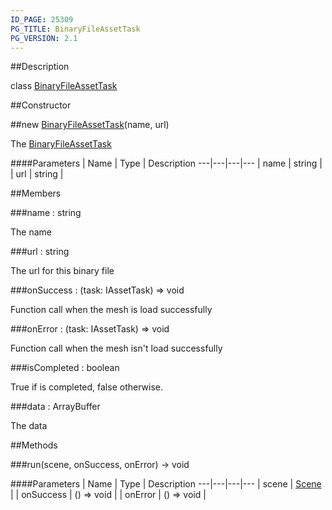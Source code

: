 ```yaml
---
ID_PAGE: 25309
PG_TITLE: BinaryFileAssetTask
PG_VERSION: 2.1
---
```

##Description

class [BinaryFileAssetTask](/classes/2.2-alpha/BinaryFileAssetTask)



##Constructor

##new [BinaryFileAssetTask](/classes/2.2-alpha/BinaryFileAssetTask)(name, url)

The [BinaryFileAssetTask](/classes/2.2-alpha/BinaryFileAssetTask)

####Parameters
 | Name | Type | Description
---|---|---|---
 | name | string | 
 | url | string | 

##Members

###name : string

The name

###url : string

The url for this binary file

###onSuccess : (task: IAssetTask) =&gt; void

Function call when the mesh is load successfully

###onError : (task: IAssetTask) =&gt; void

Function call when the mesh isn't load successfully

###isCompleted : boolean

True if is completed, false otherwise.

###data : ArrayBuffer

The data

##Methods

###run(scene, onSuccess, onError) &rarr; void



####Parameters
 | Name | Type | Description
---|---|---|---
 | scene | [Scene](/classes/2.2-alpha/Scene) | 
 | onSuccess | () =&gt; void | 
 | onError | () =&gt; void | 

